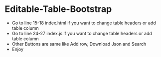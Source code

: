# Editable-Table-Bootstrap
- Go to line 15-18 index.html if you want to change table headers or add table column
- Go to line 24-27 index.js if you want to change table headers or add table column
- Other Buttons are same like Add row, Download Json and Search
- Enjoy
